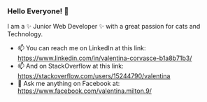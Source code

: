 ### Hello Everyone! 👋

I am a ✨ Junior Web Developer ✨ with a great passion for cats and Technology.


- 📫 You can reach me on LinkedIn at this link: https://www.linkedin.com/in/valentina-corvasce-b1a8b71b3/
- 📫 And on StackOverflow at this link: https://stackoverflow.com/users/15244790/valentina 
- 💬 Ask me anything on Facebook at: https://www.facebook.com/valentina.milton.9/


